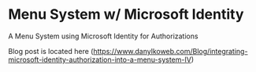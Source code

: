 # Menu System w/ Microsoft Identity
A Menu System using Microsoft Identity for Authorizations

Blog post is located here (https://www.danylkoweb.com/Blog/integrating-microsoft-identity-authorization-into-a-menu-system-IV)
